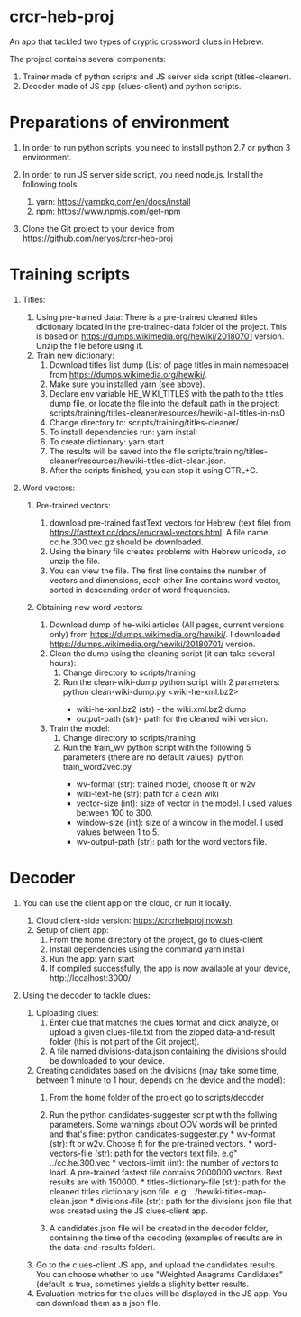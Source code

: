 # crcr-heb-proj

An app that tackled two types of cryptic crossword clues in Hebrew.
 
The project contains several components:
1. Trainer made of python scripts and JS server side script (titles-cleaner).
2. Decoder made of JS app (clues-client) and python scripts.

# Preparations of environment
1. In order to run python scripts, you need to install python 2.7 or python 3 environment.

2. In order to run JS server side script, you need node.js. Install the following tools:
    1. yarn: https://yarnpkg.com/en/docs/install
    2. npm: https://www.npmjs.com/get-npm

3. Clone the Git project to your device from https://github.com/neryos/crcr-heb-proj

# Training scripts
1. Titles: 
    1. Using pre-trained data: There is a pre-trained cleaned titles dictionary located in the pre-trained-data folder of the project. This is based on https://dumps.wikimedia.org/hewiki/20180701 version. Unzip the file before using it.
    2. Train new dictionary:
        1. Download titles list dump (List of page titles in main namespace) from https://dumps.wikimedia.org/hewiki/. 
        2. Make sure you installed yarn (see above).
        3. Declare env variable HE_WIKI_TITLES with the path to the titles dump file, or locate the file into the default path in the project: scripts/training/titles-cleaner/resources/hewiki-all-titles-in-ns0
        4. Change directory to: scripts/training/titles-cleaner/
        5. To install dependencies run:
            yarn install
        6. To create dictionary:
            yarn start
        7. The results will be saved into the file scripts/training/titles-cleaner/resources/hewiki-titles-dict-clean.json.
        8. After the scripts finished, you can stop it using CTRL+C.

2. Word vectors:
    1. Pre-trained vectors: 
        1. download pre-trained fastText vectors for Hebrew (text file) from https://fasttext.cc/docs/en/crawl-vectors.html. A file name cc.he.300.vec.gz should be downloaded. 
        2. Using the binary file creates problems with Hebrew unicode, so unzip the file.
        3. You can view the file. The first line contains the number of vectors and dimensions, each other line contains word vector, sorted in descending order of word frequencies.

    1. Obtaining new word vectors:
        1. Download dump of he-wiki articles (All pages, current versions only) from https://dumps.wikimedia.org/hewiki/. I downloaded https://dumps.wikimedia.org/hewiki/20180701/ version.
        2. Clean the dump using the cleaning script (it can take several hours):
            1. Change directory to scripts/training
            2. Run the clean-wiki-dump python script with 2 parameters: 
                python clean-wiki-dump.py <wiki-he-xml.bz2> <output-path>
                * wiki-he-xml.bz2 (str) - the wiki.xml.bz2 dump 
                * output-path (str)- path for the cleaned wiki version.
        3. Train the model:
            1. Change directory to scripts/training
            2. Run the train_wv python script with the following 5 parameters (there are no default values):
                python train_word2vec.py <wv-format> <wiki-text-he> <vector-size> <window-size> <wv-output-path>
                * wv-format (str): trained model, choose ft or w2v
                * wiki-text-he (str): path for a clean wiki
                * vector-size (int): size of vector in the model. I used values between 100 to 300.
                * window-size (int): size of a window in the model. I used values between 1 to 5.
                * wv-output-path (str): path for the word vectors file.

# Decoder
1. You can use the client app on the cloud, or run it locally.
    1. Cloud client-side version: https://crcrhebproj.now.sh
    2. Setup of client app:
        1. From the home directory of the project, go to clues-client
        2. Install dependencies using the command
            yarn install 
        3. Run the app:
            yarn start
        4. If compiled successfully, the app is now available at your device, http://localhost:3000/

2. Using the decoder to tackle clues:
    1. Uploading clues: 
        1. Enter clue that matches the clues format and click analyze, or upload a given clues-file.txt from the zipped data-and-result folder (this is not part of the Git project). 
        2. A file named divisions-data.json containing the divisions should be downloaded to your device.
    2.  Creating candidates based on the divisions (may take some time, between 1 minute to 1 hour, depends on the device and the model):
        1. From the home folder of the project go to scripts/decoder  
        2. Run the python candidates-suggester script with the follwing parameters. Some warnings about OOV words will be printed, and that's fine:
		        python candidates-suggester.py <wv-format> <word-vectors-file> <vectors-limit> <titles-dictionary-file> <divisions-file>
		        * wv-format (str): ft or w2v. Choose ft for the pre-trained vectors.
                * word-vectors-file (str): path for the vectors text file. e.g" ../cc.he.300.vec
                * vectors-limit (int): the number of vectors to load. A pre-trained fastest file contains 2000000 vectors. Best results are with 150000.
                * titles-dictionary-file (str): path for the cleaned titles dictionary json file. e.g:  ../hewiki-titles-map-clean.json
                * divisions-file (str): path for the divisions json file that was created using the JS clues-client app.

        3. A candidates.json file will be created in the decoder folder, containing the time of the decoding (examples of results are in the data-and-results folder).
    3. Go to the clues-client JS app, and upload the candidates results. You can choose whether to use "Weighted Anagrams Candidates" (default is true, sometimes yields a slighlty better results.
    4. Evaluation metrics for the clues will be displayed in the JS app. You can download them as a json file.
